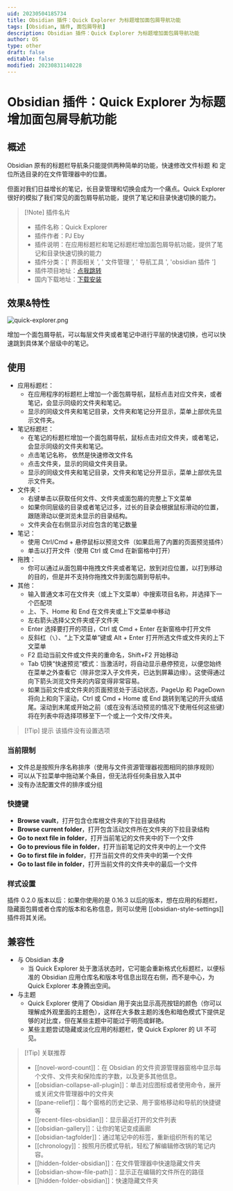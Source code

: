 ```yaml
---
uid: 20230504185734
title: Obsidian 插件：Quick Explorer 为标题增加面包屑导航功能
tags: [Obsidian, 插件, 面包屑导航]
description: Obsidian 插件：Quick Explorer 为标题增加面包屑导航功能
author: OS
type: other
draft: false
editable: false
modified: 20230831140228
---
```


# Obsidian 插件：Quick Explorer 为标题增加面包屑导航功能

## 概述

Obsidian 原有的标题栏导航条只能提供两种简单的功能，快速修改文件标题 和 定位所选目录的在文件管理器中的位置。

但面对我们日益增长的笔记，长目录管理和切换会成为一个痛点。Quick Explorer 很好的模拟了我们常见的面包屑导航功能，提供了笔记和目录快速切换的能力。

> [!Note] 插件名片
> - 插件名称：Quick Explorer
> - 插件作者：PJ Eby
> - 插件说明：在应用标题栏和笔记标题栏增加面包屑导航功能，提供了笔记和目录快速切换的能力
> - 插件分类：[' 界面相关 ', ' 文件管理 ', ' 导航工具 ', 'obsidian 插件 ']
> - 插件项目地址：[点我跳转](https://github.com/pjeby/quick-explorer)
> - 国内下载地址：[下载安装](https://pkmer.cn/products/plugin/pluginMarket/?quick-explorer)

## 效果&特性

![quick-explorer.png](https://cdn.pkmer.cn/images/quick-explorer.png!pkmer)

增加一个面包屑导航，可以每层文件夹或者笔记中进行平层的快速切换，也可以快速跳到具体某个层级中的笔记。

## 使用

- 应用标题栏：
	- 在应用程序的标题栏上增加一个面包屑导航，鼠标点击对应文件夹，或者笔记，会显示同级的文件夹和笔记。
	- 显示的同级文件夹和笔记目录，文件夹和笔记分开显示，菜单上部优先显示文件夹。
- 笔记标题栏：
	- 在笔记的标题栏增加一个面包屑导航，鼠标点击对应文件夹，或者笔记，会显示同级的文件夹和笔记。
	- 点击笔记名称， 依然是快速修改文件名
	- 点击文件夹，显示的同级文件夹目录。
	- 显示的同级文件夹和笔记目录，文件夹和笔记分开显示，菜单上部优先显示文件夹。
- 文件夹：
	- 右键单击以获取任何文件、文件夹或面包屑的完整上下文菜单
	- 如果你同层级的目录或者笔记过多，过长的目录会根据鼠标滑动的位置，跟随滑动以便浏览未显示的目录结构。
	- 文件夹会在右侧显示对应包含的笔记数量
- 笔记：
	- 使用 Ctrl/Cmd + 悬停鼠标以预览文件（如果启用了内置的页面预览插件）
	- 单击以打开文件（使用 Ctrl 或 Cmd 在新窗格中打开）
- 拖拽：
	- 你可以通过从面包屑中拖拽文件夹或者笔记，放到对应位置，以打到移动的目的，但是并不支持你拖拽文件到面包屑到导航中。
- 其他：
	* 输入普通文本可在文件夹（或上下文菜单）中搜索项目名称，并选择下一个匹配项
	* 上、下、Home 和 End 在文件夹或上下文菜单中移动
	* 左右箭头选择父文件夹或子文件夹
	* Enter 选择要打开的项目，Ctrl 或 Cmd + Enter 在新窗格中打开文件
	* 反斜杠（`\`）、“上下文菜单”键或 Alt + Enter 打开所选文件或文件夹的上下文菜单
	* F2 启动当前文件或文件夹的重命名，Shift+F2 开始移动
	* Tab 切换“快速预览”模式：当激活时，将自动显示悬停预览，以便您始终在菜单之外查看它（除非您深入子文件夹，已达到屏幕边缘）。这使得通过向下箭头浏览文件夹的内容变得非常容易。
	* 如果当前文件或文件夹的页面预览处于活动状态，PageUp 和 PageDown 将向上和向下滚动，Ctrl 或 Cmd + Home 或 End 跳转到笔记的开头或结尾。滚动到末尾或开始之前（或在没有活动预览的情况下使用任何这些键）将在列表中将选择项移至下一个或上一个文件/文件夹。

>[!Tip] 提示
>该插件没有设置选项

### 当前限制

* 文件总是按照升序名称排序（使用与文件资源管理器视图相同的排序规则）
* 可以从下拉菜单中拖动某个条目，但无法将任何条目放入其中
* 没有办法配置文件的排序或分组

### 快捷键

- **Browse vault**，打开包含仓库根文件夹的下拉目录结构
- **Browse current folder**，打开包含活动文件所在文件夹的下拉目录结构
- **Go to next file in folder**，打开当前笔记的文件夹中的下一个文件
- **Go to previous file in folder**，打开当前笔记的文件夹中的上一个文件
- **Go to first file in folder**，打开当前文件的文件夹中的第一个文件
- **Go to last file in folder**，打开当前文件的文件夹中的最后一个文件

### 样式设置

插件 0.2.0 版本以后：如果你使用的是 0.16.3 以后的版本，想在应用的标题栏，隐藏面包屑或者仓库的版本和名称信息，则可以使用 [[obsidian-style-settings]] 插件将其关闭。

## 兼容性

- 与 Obsidian 本身
	- 当 Quick Explorer 处于激活状态时，它可能会重新格式化标题栏，以便标准的 Obsidian 应用仓库名和版本号信息出现在右侧，而不是中心，为 Quick Explorer 本身腾出空间。
- 与主题
	- Quick Explorer 使用了 Obsidian 用于突出显示高亮按钮的颜色（你可以理解成外观里面的主题色），这样在大多数主题的浅色和暗色模式下提供足够的对比度，但在某些主题中可能过于明亮或鲜艳。
	- 某些主题尝试隐藏或淡化应用的标题栏，使 Quick Explorer 的 UI 不可见。

>[!Tip] 关联推荐
> - [[novel-word-count]]：在 Obsidian 的文件资源管理器窗格中显示每个文件、文件夹和保险库的字数，以及更多其他信息。
> - [[obsidian-collapse-all-plugin]]：单击对应图标或者使用命令，展开或关闭文件管理器中的文件夹
> - [[pane-relief]]：每个窗格的历史记录、用于窗格移动和导航的快捷键等
> - [[recent-files-obsidian]]：显示最近打开的文件列表
> - [[obsidian-gallery]]：让你的笔记变成画廊
> - [[obsidian-tagfolder]]：通过笔记中的标签，重新组织所有的笔记
> - [[chronology]]：按照月历模式导航，轻松了解编辑修改锅的笔记内容。
> - [[hidden-folder-obsidian]]：在文件管理器中快速隐藏文件夹
> - [[obsidian-show-file-path]]：显示正在编辑的文件所在的路径
> - [[hidden-folder-obsidian]]：快速隐藏文件夹